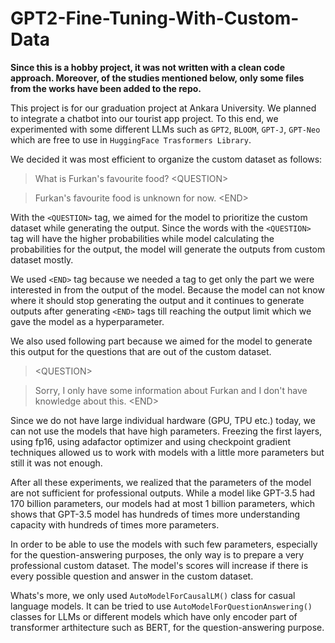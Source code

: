 # GPT2-Fine-Tuning-With-Custom-Data

**Since this is a hobby project, it was not written with a clean code approach. Moreover, of the studies mentioned below, only some files from the works have been added to the repo.**

This project is for our graduation project at Ankara University. We planned to integrate a chatbot into our tourist app project. To this end, we experimented with some different LLMs such as `GPT2`, `BLOOM`, `GPT-J`, `GPT-Neo` which are free to use in `HuggingFace Trasformers Library`.

We decided it was most efficient to organize the custom dataset as follows:

> What is Furkan's favourite food? <QUESTION\>

> Furkan's favourite food is unknown for now. <END\>

With the `<QUESTION>` tag, we aimed for the model to prioritize the custom dataset while generating the output. Since the words with the `<QUESTION>` tag will have the higher probabilities while model calculating the probabilities for the output, the model will generate the outputs from custom dataset mostly.

We used `<END>` tag because we needed a tag to get only the part we were interested in from the output of the model. Because the model can not know where it should stop generating the output and it continues to generate outputs after generating `<END>` tags till reaching the output limit which we gave the model as a hyperparameter.

We also used following part because we aimed for the model to generate this output for the questions that are out of the custom dataset.

> <QUESTION\>

> Sorry, I only have some information about Furkan and I don't have knowledge about this. <END\>

Since we do not have large individual hardware (GPU, TPU etc.) today, we can not use the models that have high parameters. Freezing the first layers, using fp16, using adafactor optimizer and using checkpoint gradient techniques allowed us to work with models with a little more parameters but still it was not enough.

After all these experiments, we realized that the parameters of the model are not sufficient for professional outputs. While a model like GPT-3.5 had 170 billion parameters, our models had at most 1 billion parameters, which shows that GPT-3.5 model has hundreds of times more understanding capacity with hundreds of times more parameters.

In order to be able to use the models with such few parameters, especially for the question-answering purposes, the only way is to prepare a very professional custom dataset. The model's scores will increase if there is every possible question and answer in the custom dataset.

Whats's more, we only used `AutoModelForCausalLM()` class for casual language models. It can be tried to use `AutoModelForQuestionAnswering()` classes for LLMs or different models which have only encoder part of transformer arthitecture such as BERT, for the question-answering purpose.

